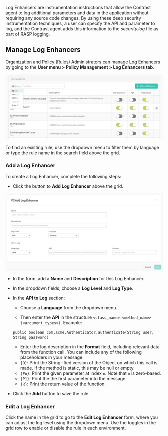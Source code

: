 <!--
title: "Log Enhancers"
description: "Overview of log enhancers"
tags: "Admin log enhancers policy management protect"
-->

Log Enhancers are instrumentation instructions that allow the Contrast agent to log additional parameters and data in the application without requiring any source code changes. By using these deep security instrumentation techniques, a user can specify the API and parameter to log, and the Contrast agent adds this information to the *security.log* file as part of RASP logging. 

## Manage Log Enhancers

Organization and Policy (Rules) Administrators can manage Log Enhancers by going to the **User menu > Policy Management > Log Enhancers tab**. 

<a href="assets/images/Log-enhancers-grid.png" rel="lightbox" title="Log enhancers grid"><img class="thumbnail" src="assets/images/Log-enhancers-grid.png"/></a>

To find an existing rule, use the dropdown menu to filter them by language or type the rule name in the search field above the grid. 

### Add a Log Enhancer

To create a Log Enhancer, complete the following steps:

* Click the button to **Add Log Enhancer** above the grid. 

<a href="assets/images/Add-log-enhancer.png" rel="lightbox" title="Add Log Enhancer"><img class="thumbnail" src="assets/images/Add-log-enhancer.png"/></a>

* In the form, add a **Name** and **Description** for this Log Enhancer. 

* In the dropdown fields, choose a **Log Level** and **Log Type**. 

* In the **API to Log** section: 

	* Choose a **Language** from the dropdown menu. 

	* Then enter the **API** in the structure `<class_name>.<method_name>(<argument_types>)`. Example: 

	```
	public boolean com.acme.Authenticator.authenticate(String user, String password)
	```

	* Enter the log description in the **Format** field, including relevant data from the function call. You can include any of the following placeholders in your message:
	 * `{O}`: Print the String-ified version of the Object on which this call is made. If the method is static, this may be null or empty.
     * `{Pn}`: Print the given parameter at index `n`. Note that `n` is zero-based.
	 * `{P1}`: Print the the first parameter into the message.
	 * `{R}`: Print the return value of the function.

* Click the **Add** button to save the rule. 

### Edit a Log Enhancer

Click the name in the grid to go to the **Edit Log Enhancer** form, where you can adjust the log level using the dropdown menu. Use the toggles in the grid row to enable or disable the rule in each environment.

